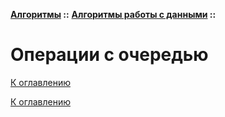 **[Алгоритмы](../../README.md#algorithms) ::** 
**[Алгоритмы работы с данными](../../README.md#algorithms-data) ::**
# Операции с очередью

<!--

-->

[К оглавлению](../../README.md#algorithms-data)



[К оглавлению](../../README.md#algorithms-data)
